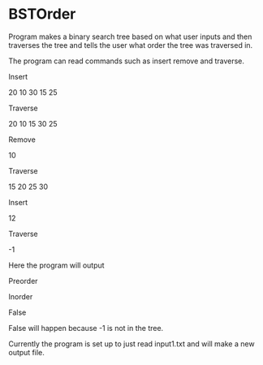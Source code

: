 # BSTOrder
Program makes a binary search tree based on what user inputs and then traverses the tree and tells the user what order the tree was traversed in.

The program can read commands such as insert remove and traverse.

Insert

20 10 30 15 25

Traverse

20 10 15 30 25

Remove

10

Traverse

15 20 25 30

Insert

12

Traverse

-1

Here the program will output 

Preorder

Inorder

False

False will happen because -1 is not in the tree.

Currently the program is set up to just read input1.txt and will make a new output file.
